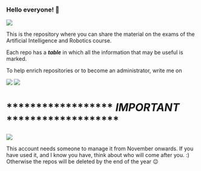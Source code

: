 ### Hello everyone! 👋 

<img src="https://media.giphy.com/media/3o7bufPuskODYyUf4I/giphy.gif?cid=ecf05e47ad7wffo3wvkiqfah3lhxa1i3lveog1hb281rzoc9&rid=giphy.gif&ct=g" >

This is the repository where you can share the material on the exams of the Artificial Intelligence and Robotics course.

Each repo has a ***table*** in which all the information that may be useful is marked.

To help enrich repositories or to become an administrator, write me on 

<a href="https://twitter.com/svevapepe"><img src="https://img.icons8.com/fluency/48/000000/twitter-circled.png"></a>
<a href="https://www.linkedin.com/in/sveva-pepe-ba9945123/"><img src="https://img.icons8.com/fluency/48/000000/linkedin-circled.png"></a>
# ****************** *IMPORTANT* ******************* 

<img src="https://media.giphy.com/media/3og0IOa1X349KZ8E1i/giphy.gif?cid=ecf05e47rba41vpti4uq3cznij9y4f1utknj00pnls63lsx6&rid=giphy.gif&ct=g">

This account needs someone to manage it from November onwards. If you have used it, and I know you have, think about who will come after you. :)
Otherwise the repos will be deleted by the end of the year :wink:	
<!--
**universitymarr/universitymarr** is a ✨ _special_ ✨ repository because its `README.md` (this file) appears on your GitHub profile.

Here are some ideas to get you started:

- 🔭 I’m currently working on ...
- 🌱 I’m currently learning ...
- 👯 I’m looking to collaborate on ...
- 🤔 I’m looking for help with ...
- 💬 Ask me about ...
- 📫 How to reach me: ...
- 😄 Pronouns: ...
- ⚡ Fun fact: ...
-->
